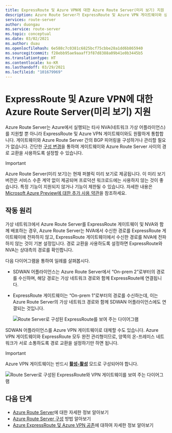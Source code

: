 ```yaml
---
title: ExpressRoute 및 Azure VPN에 대한 Azure Route Server(미리 보기) 지원
description: Azure Route Server가 ExpressRoute 및 Azure VPN 게이트웨이와 상호작용하는 방법에 대하여 알아봅니다.
services: route-server
author: duongau
ms.service: route-server
ms.topic: conceptual
ms.date: 03/02/2021
ms.author: duau
ms.openlocfilehash: 6e588c7c0381c6825bcf75cbbe28a1dd6b865940
ms.sourcegitcommit: f28ebb95ae9aaaff3f87d8388a09b41e0b3445b5
ms.translationtype: HT
ms.contentlocale: ko-KR
ms.lasthandoff: 03/29/2021
ms.locfileid: "101679969"
---
```

# <a name="about-azure-route-server-preview-support-for-expressroute-and-azure-vpn"></a>ExpressRoute 및 Azure VPN에 대한 Azure Route Server(미리 보기) 지원

Azure Route Server는 Azure에서 실행되는 타사 NVA(네트워크 가상 어플라이언스)를 지원할 뿐 아니라 ExpressRoute 및 Azure VPN 게이트웨이와도 원활하게 통합합니다. 게이트웨이와 Azure Route Server 간의 BGP 피어링을 구성하거나 관리할 필요가 없습니다. 간단한 [구성 변경](quickstart-configure-route-server-powershell.md#route-exchange)을 통하여 게이트웨이와 Azure Route Server 사이의 경로 교환을 사용하도록 설정할 수 있습니다.

> [!IMPORTANT]
> Azure Route Server(미리 보기)는 현재 퍼블릭 미리 보기로 제공됩니다.
> 이 미리 보기 버전은 서비스 수준 계약 없이 제공되며 프로덕션 워크로드에는 사용하지 않는 것이 좋습니다. 특정 기능이 지원되지 않거나 기능이 제한될 수 있습니다.
> 자세한 내용은 [Microsoft Azure Preview에 대한 추가 사용 약관](https://azure.microsoft.com/support/legal/preview-supplemental-terms/)을 참조하세요.

## <a name="how-does-it-work"></a>작동 원리

가상 네트워크에서 Azure Route Server를 ExpressRoute 게이트웨이 및 NVA와 함께 배포하는 경우, Azure Route Server는 NVA에서 수신한 경로를 ExpressRoute 게이트웨이에 전파하지 않고, ExpressRoute 게이트웨이에서 수신한 경로를 NVA에 전파하지 않는 것이 기본 설정입니다. 경로 교환을 사용하도록 설정하면 ExpressRoute와 NVA는 상대측의 경로를 확인합니다.

다음 다이어그램을 통하여 일례를 살펴봅시다.

* SDWAN 어플라이언스는 Azure Route Server에서 “On-prem 2”로부터의 경로를 수신하며, 해당 경로는 가상 네트워크 경로와 함께 ExpressRoute에 연결됩니다.

* ExpressRoute 게이트웨이는 “On-prem 1”로부터의 경로를 수신하는데, 이는 Azure Route Server의 가상 네트워크 경로와 함께 SDWAN 어플라이언스에도 연결되는 것입니다.

    ![Route Server로 구성된 ExpressRoute를 보여 주는 다이어그램](./media/expressroute-vpn-support/expressroute-with-route-server.png)

SDWAN 어플라이언스를 Azure VPN 게이트웨이로 대체할 수도 있습니다. Azure VPN 게이트웨이와 ExpressRoute 모두 완전 관리형이므로, 양쪽의 온-프레미스 네트워크가 서로 소통하도록 경로 교환을 설정하기만 하면 됩니다.

> [!IMPORTANT] 
> Azure VPN 게이트웨이는 반드시 [**활성-활성**](../vpn-gateway/vpn-gateway-activeactive-rm-powershell.md) 모드로 구성되어야 합니다.
>

![Route Server로 구성된 ExpressRoute와 VPN 게이트웨이를 보여 주는 다이어그램](./media/expressroute-vpn-support/expressroute-and-vpn-with-route-server.png)

## <a name="next-steps"></a>다음 단계

- [Azure Route Server](route-server-faq.md)에 대한 자세한 정보 알아보기
- [Azure Route Server 구성](quickstart-configure-route-server-powershell.md) 방법 알아보기
- [Azure ExpressRoute 및 Azure VPN 공존](../expressroute/expressroute-howto-coexist-resource-manager.md)에 대하여 자세한 정보 알아보기
